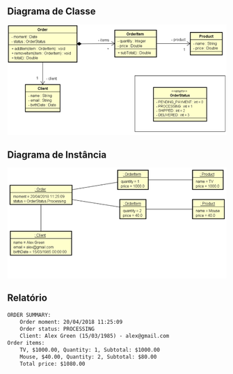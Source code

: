 
## Diagrama de Classe

<p align="center">
<img src="./../../../../assets/image/composicao/diagrama01.png" alt="List interface hierarchy Java"><br>
</p>

## Diagrama de Instância
<p align="center">
<img src="./../../../../assets/image/composicao/diagrama02.png" alt="List interface hierarchy Java"><br>
</p>

## Relatório
```
ORDER SUMMARY:
    Order moment: 20/04/2018 11:25:09
    Order status: PROCESSING
    Client: Alex Green (15/03/1985) - alex@gmail.com
Order items:
    TV, $1000.00, Quantity: 1, Subtotal: $1000.00
    Mouse, $40.00, Quantity: 2, Subtotal: $80.00
    Total price: $1080.00
```